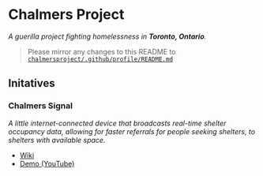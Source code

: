 # Chalmers Project

_A guerilla project fighting homelessness in **Toronto, Ontario**._

> Please mirror any changes to this README to
> [`chalmersproject/.github/profile/README.md`](https://github.com/chalmersproject/.github/blob/main/profile/README.md)

## Initatives

### Chalmers Signal

_A little internet-connected device that broadcasts real-time shelter occupancy
data, allowing for faster referrals for people seeking shelters, to shelters
with available space._

- [Wiki](https://github.com/chalmersproject/chalmersproject/wiki/Chalmers-Signal)
- [Demo (YouTube)](https://www.youtube.com/c/vsauce1/videos)
